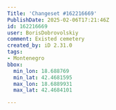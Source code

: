```yaml
---
Title: 'Changeset #162216669'
PublishDate: 2025-02-06T17:21:46Z
id: 162216669
user: BorisDobrovolskiy
comment: Existed cemetery
created_by: iD 2.31.0
tags:
- Montenegro
bbox:
  min_lon: 18.688769
  min_lat: 42.4681595
  max_lon: 18.6889931
  max_lat: 42.4684101

---
```

